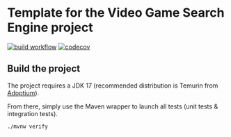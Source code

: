 # Template for the Video Game Search Engine project

[![build workflow](https://github.com/VictorTruong18/video_game_search_engine/actions/workflows/build.yml/badge.svg)](https://github.com/VictorTruong18/video_game_search_engine/actions)
[![codecov](https://codecov.io/gh/VictorTruong18/video_game_search_engine/branch/main/graph/badge.svg?token=SW2H8W09TX)](https://codecov.io/gh/VictorTruong18/video_game_search_engine)
## Build the project

The project requires a JDK 17 (recommended distribution is Temurin from [Adoptium](https://adoptium.net/)).

From there, simply use the Maven wrapper to launch all tests (unit tests & integration tests).

`./mvnw verify`
